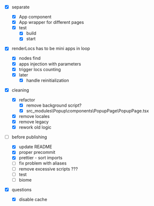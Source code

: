 - [x] separate

  - [x] App component
  - [x] App wrapper for different pages
  - [x] test
    - [x] build
    - [x] start

- [x] renderLocs has to be mini apps in loop

  - [x] nodes find
  - [x] apps injection with parameters
  - [x] trigger locs counting
  - [x] later
    - [x] handle reinitialization

- [x] cleaning

  - [x] refactor
    - [x] remove background script?
    - [x] src_modules\Popup\components\PopupPage\PopupPage.tsx
  - [x] remove locales
  - [x] remove legacy
  - [x] rework old logic

- [ ] before publishing

  - [x] update README
  - [x] proper precommit
  - [x] prettier - sort imports
  - [ ] fix problem with aliases
  - [ ] remove excessive scripts ???
  - [ ] test
  - [ ] biome

- [x] questions
  - [x] disable cache
